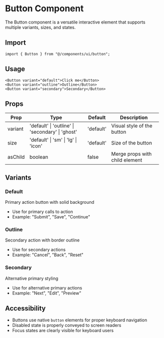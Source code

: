# Button Component

The Button component is a versatile interactive element that supports multiple variants, sizes, and states.

## Import

```tsx
import { Button } from "@/components/ui/button";
```

## Usage

```tsx
<Button variant="default">Click me</Button>
<Button variant="outline">Outline</Button>
<Button variant="secondary">Secondary</Button>
```

## Props

| Prop    | Type                                             | Default   | Description                    |
| ------- | ------------------------------------------------ | --------- | ------------------------------ |
| variant | 'default' \| 'outline' \| 'secondary' \| 'ghost' | 'default' | Visual style of the button     |
| size    | 'default' \| 'sm' \| 'lg' \| 'icon'              | 'default' | Size of the button             |
| asChild | boolean                                          | false     | Merge props with child element |

## Variants

### Default

Primary action button with solid background

- Use for primary calls to action
- Example: "Submit", "Save", "Continue"

### Outline

Secondary action with border outline

- Use for secondary actions
- Example: "Cancel", "Back", "Reset"

### Secondary

Alternative primary styling

- Use for alternative primary actions
- Example: "Next", "Edit", "Preview"

## Accessibility

- Buttons use native `button` elements for proper keyboard navigation
- Disabled state is properly conveyed to screen readers
- Focus states are clearly visible for keyboard users
